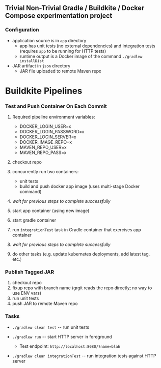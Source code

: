 ## Trivial Non-Trivial Gradle / Buildkite / Docker Compose experimentation project

### Configuration

  - application source is in `app` directory
    - app has unit tests (no external dependencies) and integration tests (requires `app` to be running for HTTP tests)
    - runtime output is a Docker image of the command `./gradlew installDist`
  - JAR artifact in `json` directory
    - JAR file uploaded to remote Maven repo

# Buildkite Pipelines

### Test and Push Container On Each Commit
  1. Required pipeline environment variables:
     - DOCKER_LOGIN_USER=x
     - DOCKER_LOGIN_PASSWORD=x
     - DOCKER_LOGIN_SERVER=x
     - DOCKER_IMAGE_REPO=x
     - MAVEN_REPO_USER=x
     - MAVEN_REPO_PASS=x

  1. checkout repo
  1. concurrently run two containers:
     - unit tests
     - build and push docker app image (uses multi-stage Docker command)
  1. *wait for previous steps to complete successfully*
  1. start app container (using new image)
  1. start gradle container
  1. run `integrationTest` task in Gradle container that exercises app container
  1. *wait for previous steps to complete successfully*
  1. do other tasks (e.g. update kubernetes deployments, add latest tag, etc.)

### Publish Tagged JAR
  1. checkout repo
  1. fixup repo with branch name (grgit reads the repo directly; no way to use ENV vars)
  1. run unit tests
  1. push JAR to remote Maven repo

### Tasks

  - `./gradlew clean test` -- run unit tests

  - `./gradlew run` -- start HTTP server in foreground
      - Test endpoint: `http://localhost:8080/?name=blah`

  - `./gradlew clean integrationTest` -- run integration tests against HTTP server
